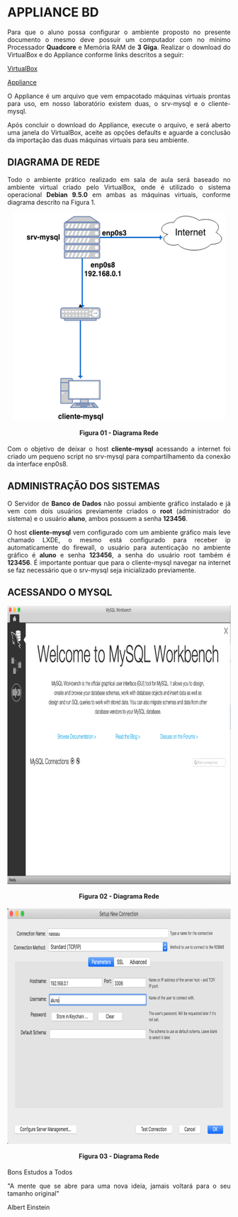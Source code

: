# APPLIANCE BD

<p align="justify">Para que o aluno possa configurar o ambiente proposto no presente documento o mesmo deve possuir um computador com no mínimo Processador <b>Quadcore</b> e Memória RAM de <b>3 Giga</b>.
Realizar o download do VirtualBox e do Appliance conforme links descritos a seguir:</p>

[VirtualBox](https://download.virtualbox.org/virtualbox/5.2.18/VirtualBox-5.2.18-124319-Win.exe)

[Appliance](https://drive.google.com/open?id=1MBL2W4konWRzp5O_epwsVXXgEpgfQ6Yd)

<p align="justify">O Appliance é um arquivo que vem empacotado máquinas virtuais prontas para uso, em nosso laboratório existem duas, o srv-mysql e o cliente-mysql.</p>

<p align="justify">Após concluir o download do Appliance, execute o arquivo, e será aberto uma janela do VirtualBox, aceite as opções defaults e aguarde a conclusão da importação das duas máquinas virtuais para seu ambiente.</p>

## DIAGRAMA DE REDE

<p align="justify">Todo o ambiente prático realizado em sala de aula será baseado no ambiente virtual criado pelo VirtualBox, onde é utilizado o sistema operacional <b>Debian 9.5.0</b> em ambas as máquinas virtuais, conforme diagrama descrito na Figura 1.</p>

<p align="center"><img src="images/appliance/01 - diagrama-rede.png"  width="478" height="469" align="middle"/></p>
<h4 align="middle">Figura 01 - Diagrama Rede</h4>

<p align="justify">Com o objetivo de deixar o host <b>cliente-mysql</b> acessando a internet foi criado um pequeno script no srv-mysql para compartilhamento da conexão da interface enp0s8.</p>


## ADMINISTRAÇÃO DOS SISTEMAS

<p align="justify">O Servidor de <b>Banco de Dados</b> não possui ambiente gráfico instalado e já vem com dois usuários previamente criados o <b>root</b> (administrador do sistema) e o usuário <b>aluno</b>, ambos possuem a senha <b>123456</b>.



<p align="justify">O host <b>cliente-mysql</b> vem configurado com um ambiente gráfico mais leve chamado LXDE, o mesmo está configurado para receber ip automaticamente do firewall, o usuário para autenticação no ambiente gráfico é <b>aluno</b> e senha <b>123456</b>, a senha do usuário root também é <b>123456</b>.
É importante pontuar que para o cliente-mysql navegar na internet se faz necessário que o srv-mysql seja inicializado previamente.</p>

## ACESSANDO O MYSQL

<p align="justify"> </p>
<p align="center"><img src="images/appliance/02 - workbench.png"  width="900" height="626" align="middle"/></p>
<h4 align="middle">Figura 02 - Diagrama Rede</h4>

<p align="center"><img src="images/appliance/03 - workbench-connection.png"  width="850" height="530" align="middle"/></p>
<h4 align="middle">Figura 03 - Diagrama Rede</h4>
<p align="justify">Bons Estudos a Todos</p>
<p align="justify">"A mente que se abre para uma nova ideia, jamais voltará para o seu tamanho original"
</p>
Albert Einstein

